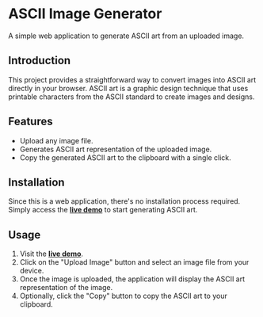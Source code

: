 # ASCII Image Generator

A simple web application to generate ASCII art from an uploaded image.

## Introduction

This project provides a straightforward way to convert images into ASCII art directly in your browser. ASCII art is a graphic design technique that uses printable characters from the ASCII standard to create images and designs.

## Features

- Upload any image file.
- Generates ASCII art representation of the uploaded image.
- Copy the generated ASCII art to the clipboard with a single click.

## Installation

Since this is a web application, there's no installation process required. Simply access the <b>[live demo](https://abdelrhmanghaly-whp.github.io/Image-to-ASCII/)</b> to start generating ASCII art.

## Usage

1. Visit the <b>[live demo](https://abdelrhmanghaly-whp.github.io/Image-to-ASCII/)</b>.
2. Click on the "Upload Image" button and select an image file from your device.
3. Once the image is uploaded, the application will display the ASCII art representation of the image.
4. Optionally, click the "Copy" button to copy the ASCII art to your clipboard.
